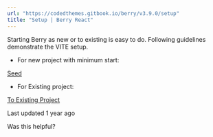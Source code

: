 ```yaml
---
url: "https://codedthemes.gitbook.io/berry/v3.9.0/setup"
title: "Setup | Berry React"
---
```


Starting Berry as new or to existing is easy to do. Following guidelines demonstrate the VITE setup.

- For new project with minimum start:


[Seed](https://codedthemes.gitbook.io/berry/v3.9.0/setup/integration)

- For Existing project:


[To Existing Project](https://codedthemes.gitbook.io/berry/v3.9.0/setup/to-existing-project)

Last updated 1 year ago

Was this helpful?